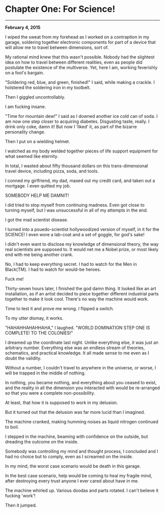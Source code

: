 
# **Chapter One: For Science!**

***
**February 4, 2015**

I wiped the sweat from my forehead as I worked on a contraption in my garage, soldering together electronic components for part of a device that will allow me to travel between dimensions, sort of.

My rational mind knew that this wasn't possible. Nobody had the slightest idea on how to travel between different realities, even as people did postulate the existence of the multiverse. Yet, here I am, working feverishly on a fool's bargain.

"Soldering red, blue, and green, finished!" I said, while making a crackle. I holstered the soldering iron in my toolbelt.

Then I giggled uncontrollably.

I am fucking insane.

"Time for mountain dew!" I said as I downed another ice cold can of soda. I am now one step closer to acquiring diabetes. Disgusting taste, really. I drink only coke, damn it! But now I 'liked' it, as part of the bizarre personality change.

Then I put on a wielding helmet.

I watched as my body welded together pieces of life support equipment for what seemed like eternity.

In total, I wasted about fifty thousand dollars on this trans-dimensional travel device, including pizza, soda, and tools.

I conned my girlfriend, my dad, maxed out my credit card, and taken out a mortgage. I even quitted my job.

SOMEBODY HELP ME DAMNIT!

I did tried to stop myself from continuing madness. Even got close to turning myself, but I was unsuccessful in all of my attempts in the end.

I got the mad scientist disease.

I turned into a psuedo-scientist hollywoodized version of myself, in it for the SCIENCE! I even wore a lab-coat and a set of goggle, for god's sake!

I didn't even want to disclose my knowledge of dimensional theory, the way real scientists are supposed to. It would net me a Nobel prize, or most likely end with me being another crank.

No, I had to keep everything secret. I had to watch for the Men in Black(TM). I had to watch for would-be heroes.

Fuck me!

Thirty-seven hours later, I finished the god damn thing. It looked like an art installation, as if an artist decided to piece together different industrial parts together to make it look cool. There's no way the machine would work.

Time to test it and prove me wrong. I flipped a switch.

To my utter dismay, it works.

"HAHAHHAHAHHAHA," I laughed. "WORLD DOMINATION STEP ONE IS COMPLETE! TO THE COLONIES!"

I dreamed up the coordinate last night. Unlike everything else, it was just an arbitrary number. Everything else was an endless stream of theories, schematics, and practical knowledge. It all made sense to me even as I doubt the validity.

Without a number, I couldn't travel to anywhere in the universe, or worse, I will be trapped in the middle of nothing.

In nothing, you became nothing, and everything about you ceased to exist, and the reality in all the dimension you interacted with would be re-arranged so that you were a complete non-possibility.

At least, that how it is supposed to work in my delusion.

But it turned out that the delusion was far more lucid than I imagined.

The machine cranked, making humming noises as liquid nitrogen continued to boil.

I stepped in the machine, beaming with confidence on the outside, but dreading the outcome on the inside.

Somebody was controlling my mind and thought process, I concluded and I had no choice but to comply, even as I screamed on the inside.

In my mind, the worst case scenario would be death in this garage.

In the best case scenario, help would be coming to heal my fragile mind, after destroying every trust anyone I ever cared about have in me.

The machine whirled up. Various doodas and parts rotated. I can't believe it fucking 'work'!

Then it jumped.
